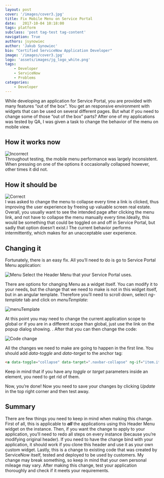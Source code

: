 ```yaml
---
layout: post
cover: '/images/cover3.jpg'
title: Fix Mobile Menu on Service Portal
date:   2017-10-04 10:18:00
tags: platform
subclass: 'post tag-test tag-content'
navigation: True
authors: jsynowiec
author: 'Jakub Synowiec'
bio: "Certified ServiceNow Application Developer"
image: '/images/cover3.jpg'
logo: 'assets/images/jg_logo_white.png'
tags:
    - Developer
    - ServiceNow
    - Problems
categories:
    - Developer
---
```


While developing an application for Service Portal, you are provided with  many features “out of the box”. You get an responsive environment with widgets that can be used on several different pages. But what if you need to change some of those  “out of the box” parts? After one of my applications was tested by QA,  I was given a task to change the behavior  of the menu on mobile view.

## How it works now
![Incorrect](/images/MenuMobile/mobile-menu-incorrect.gif)  
Throughout testing, the mobile menu performance was largely inconsistent. When pressing  on one of the options it occasionally  collapsed however, other times it did not.

## How it should be
![Correct](/images/MenuMobile/mobile-menu-correct.gif)  
I was asked to change the menu to collapse every time a link is clicked, thus improving the user experience by freeing up valuable screen real estate. Overall, you usually want to see the intended page after clicking the menu link, and not have to collapse the menu manually every time.Ideally, this would be something that could be toggled on and off  in Service  Portal, but sadly that option doesn’t exist.l   The current behavior performs intermittently, which makes for an unacceptable user experience. 

##  Changing it

Fortunately, there is an easy fix. All you’ll need to do is go to Service Portal Menu application:

![Menu](/images/MenuMobile/service-portal-menu.jpeg)
Select the Header Menu that your Service Portal uses.

There are options for changing Menu as a widget itself. You can modify it to your needs, but the change that we need to make is not in this widget itself, but in an angular template. Therefore you’ll need to scroll down, select *ng-template* tab and click on *menuTemplate*:

![menuTemplate](/images/MenuMobile/menu-bottom.jpeg)

At this point you may need to change the current application scope to global or if you are in a different scope than global, just use the link on the popup dialog showing. . After that you can then change the code:

![Code change](/images/MenuMobile/menu-template.jpeg)

All the changes we need to make  are  going to happen in the first line. You should add *data-toggle* and *data-target* to the anchor tag:
``` html
<a data-toggle="collapse" data-target=".navbar-collapse" ng-if="item.items.length == 0 && !item.scriptedItems" ng-href="{{item.href}}"  title="{{item.hint}}">
```
Keep in mind that if you have  any *toggle* or *target* parameters inside an element, you need to get rid of them.

Now, you’re done! Now you need to save your  changes by clicking *Update* in the top right corner and then test away.

##  Summary

There are few things you need to keep in mind when making this change. First of all, this is applicable  to ***all*** the applications using this Header Menu widget on the instance. Then, if you want the change to apply to your application, you’ll need to redo all steps on every instance (because you’re modifying original header). If you need to have the change bind with your application, it should work if you clone this header and use it as your own custom widget. Lastly, this is a change to existing code that was created by ServiceNow itself, tested and deployed to be used by customers. My change may break something, so keep in mind that your own personal mileage may vary. After making  this change, test your application thoroughly and check if it meets your requirements. 

